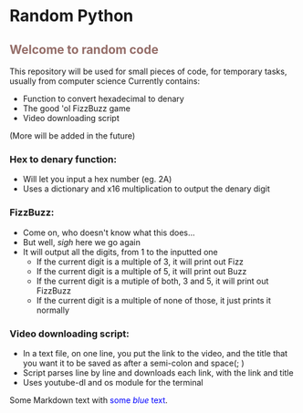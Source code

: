 # Random Python
<h2 style="color:#946d68;">Welcome to random code</h2>

This repository will be used for small pieces of code, for temporary tasks, usually from computer science
Currently contains:
 - Function to convert hexadecimal to denary
 - The good 'ol FizzBuzz game
 - Video downloading script

(More will be added in the future)

<h3>Hex to denary function:</h3>

 - Will let you input a hex number (eg. 2A)
 - Uses a dictionary and x16 multiplication to output the denary digit

<h3>FizzBuzz:</h3>

 - Come on, who doesn't know what this does...
 - But well, *sigh* here we go again
 - It will output all the digits, from 1 to the inputted one
      - If the current digit is a multiple of 3, it will print out Fizz
      - If the current digit is a multiple of 5, it will print out Buzz
      - If the current digit is a mutiple of both, 3 and 5, it will print out FizzBuzz
      - If the current digit is a multiple of none of those, it just prints it normally

<h3>Video downloading script:</h3>

 - In a text file, on one line, you put the link to the video, and the title that you want it to be saved as after a semi-colon and space(; )
 - Script parses line by line and downloads each link, with the link and title
 - Uses youtube-dl and os module for the terminal

<p>Some Markdown text with <span style="color:blue">some <em>blue</em> text</span>.</p>